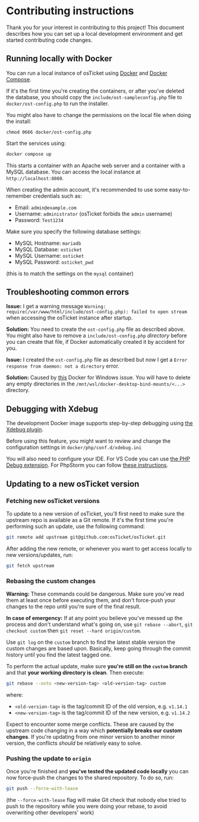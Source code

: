 # Contributing instructions

Thank you for your interest in contributing to this project! This document describes
how you can set up a local development environment and get started contributing code changes.

## Running locally with Docker

You can run a local instance of osTicket using [Docker](https://www.docker.com/) and [Docker Compose](https://docs.docker.com/compose/).

If it's the first time you're creating the containers, or after you've deleted the database,
you should copy the `include/ost-sampleconfig.php` file to `docker/ost-config.php`
to run the installer.

You might also have to change the permissions on the local file when doing the install:

```shell
chmod 0666 docker/ost-config.php
```

Start the services using:

```sh
docker compose up
```

This starts a container with an Apache web server and a container with a MySQL database.
You can access the local instance at `http://localhost:8080`.

When creating the admin account, it's recommended to use some easy-to-remember credentials such as:

- Email: `admin@example.com`
- Username: `administrator` (osTicket forbids the `admin` username)
- Password: `Test1234`

Make sure you specify the following database settings:

- MySQL Hostname: `mariadb`
- MySQL Database: `osticket`
- MySQL Username: `osticket`
- MySQL Password: `osticket_pwd`

(this is to match the settings on the `mysql` container)

## Troubleshooting common errors

**Issue:** I get a warning message `Warning: require(/var/www/html/include/ost-config.php): failed to open stream` when accessing the osTicket instance after startup.

**Solution:** You need to create the `ost-config.php` file as described above. You might also have to remove a `include/ost-config.php` _directory_ before you can create that file, if Docker automatically created it by accident for you.

**Issue:** I created the `ost-config.php` file as described but now I get a `Error response from daemon: not a directory` error.

**Solution:** Caused by [this](https://github.com/docker/for-win/issues/9823) Docker for Windows issue. You will have to delete any empty directories in the `/mnt/wsl/docker-desktop-bind-mounts/<...>` directory.


## Debugging with Xdebug

The development Docker image supports step-by-step debugging using [the Xdebug plugin](https://xdebug.org/).

Before using this feature, you might want to review and change the configuration settings in `docker/php/conf.d/xdebug.ini`

You will also need to configure your IDE. For VS Code you can use [the PHP Debug extension](https://marketplace.visualstudio.com/items?itemName=felixfbecker.php-debug). For PhpStorm you can follow [these instructions](https://phauer.com/2017/debug-php-docker-container-idea-phpstorm/).

## Updating to a new osTicket version

### Fetching new osTicket versions

To update to a new version of osTicket, you'll first need to make sure the upstream repo is available as a Git remote. If it's the first time you're performing such an update, use the following command:

```sh
git remote add upstream git@github.com:osTicket/osTicket.git
```

After adding the new remote, or whenever you want to get access locally to new versions/updates, run:

```sh
git fetch upstream
```

### Rebasing the custom changes

**Warning:** These commands could be dangerous. Make sure you've read them at least once before executing them, and don't force-push your changes to the repo until you're sure of the final result.

**In case of emergency:** If at any point you believe you've messed up the process and don't understand what's going on, use `git rebase --abort`, `git checkout custom` then `git reset --hard origin/custom`.

Use `git log` on the `custom` branch to find the latest stable version the custom changes are based upon. Basically, keep going through the commit history until you find the latest tagged one.

To perform the actual update, make sure **you're still on the `custom` branch** and that **your working directory is clean**. Then execute:

```sh
git rebase --onto <new-version-tag> <old-version-tag> custom
```

where:
- `<old-version-tag>` is the tag/commit ID of the old version, e.g. `v1.14.1`
- `<new-version-tag>` is the tag/commit ID of the new version, e.g. `v1.14.2`

Expect to encounter some merge conflicts. These are caused by the upstream code changing in a way which **potentially breaks our custom changes**.
If you're updating from one minor version to another minor version, the conflicts _should_ be relatively easy to solve.

### Pushing the update to `origin`

Once you're finished and **you've tested the updated code locally** you can now force-push the changes to the shared repository. To do so, run:

```sh
git push --force-with-lease
```

(the `--force-with-lease` flag will make Git check that nobody else tried to push to the repository while you were doing your rebase, to avoid overwriting other developers' work)
